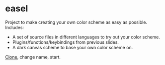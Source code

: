 
easel
=====

Project to make creating your own color scheme as easy as possible. Includes:

* A set of source files in different languages to try out your color scheme.
* Plugins/functions/keybindings from previous slides.
* A dark canvas scheme to base your own color scheme on.

[Clone], change name, start.

[Clone]: https://github.com/nielsmadan/easel
